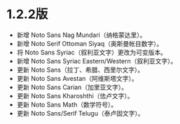 # 1.2.2版

* 新增 Noto Sans Nag Mundari（纳格蒙达里）。
* 新增 Noto Serif Ottoman Siyaq（奥斯曼帐目数字）。
* 将 Noto Sans Syriac（叙利亚文字）更改为可变版本。
* 新增 Noto Sans Syriac Eastern/Western（叙利亚文字）。
* 更新 Noto Sans（拉丁、希腊、西里尔文字）。
* 更新 Noto Sans Avestan（阿维斯塔文字）。
* 更新 Noto Sans Carian（加里亚文字）。
* 更新 Noto Sans Kharoshthi（佉卢文字）。
* 更新 Noto Sans Math（数学符号）。
* 更新 Noto Sans/Serif Telugu（泰卢固文字）。
